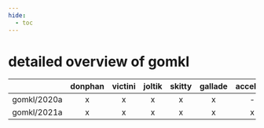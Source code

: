 ```yaml
---
hide:
  - toc
---
```


detailed overview of gomkl
==========================

| |donphan|victini|joltik|skitty|gallade|accelgor|swalot|doduo|
| :---: | :---: | :---: | :---: | :---: | :---: | :---: | :---: | :---: |
|gomkl/2020a|x|x|x|x|x|-|x|x|
|gomkl/2021a|x|x|x|x|x|x|x|x|
